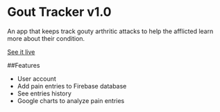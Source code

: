 # Gout Tracker v1.0
An app that keeps track gouty arthritic attacks to help the afflicted learn more about their condition.

[See it live](http://gouttracker.tamato.org)

##Features
* User account
* Add pain entries to Firebase database
* See entries history
* Google charts to analyze pain entries

